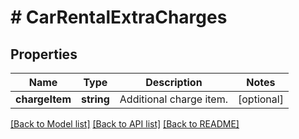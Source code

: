 # # CarRentalExtraCharges

## Properties

Name | Type | Description | Notes
------------ | ------------- | ------------- | -------------
**chargeItem** | **string** | Additional charge item. | [optional] 

[[Back to Model list]](../../README.md#documentation-for-models) [[Back to API list]](../../README.md#documentation-for-api-endpoints) [[Back to README]](../../README.md)


